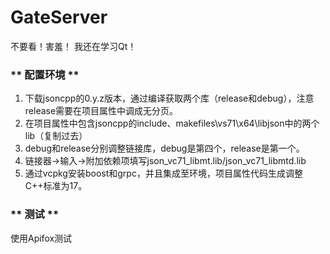 # GateServer
不要看！害羞！
我还在学习Qt！
### ** 配置环境 **
1. 下载jsoncpp的0.y.z版本，通过编译获取两个库（release和debug），注意release需要在项目属性中调成无分页。
2. 在项目属性中包含jsoncpp的include、makefiles\vs71\x64\libjson中的两个lib（复制过去）
3. debug和release分别调整链接库，debug是第四个，release是第一个。
4. 链接器->输入->附加依赖项填写json_vc71_libmt.lib/json_vc71_libmtd.lib
5. 通过vcpkg安装boost和grpc，并且集成至环境，项目属性代码生成调整C++标准为17。

### ** 测试 **
使用Apifox测试
